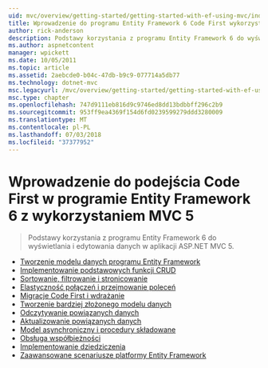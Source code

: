 ```yaml
---
uid: mvc/overview/getting-started/getting-started-with-ef-using-mvc/index
title: Wprowadzenie do programu Entity Framework 6 Code First wykorzystaniem MVC 5 | Dokumentacja firmy Microsoft
author: rick-anderson
description: Podstawy korzystania z programu Entity Framework 6 do wyświetlania i edytowania danych w aplikacji ASP.NET MVC 5.
ms.author: aspnetcontent
manager: wpickett
ms.date: 10/05/2011
ms.topic: article
ms.assetid: 2aebcde0-b04c-47db-b9c9-077714a5db77
ms.technology: dotnet-mvc
msc.legacyurl: /mvc/overview/getting-started/getting-started-with-ef-using-mvc
msc.type: chapter
ms.openlocfilehash: 747d9111eb816d9c9746ed8dd13bdbbff296c2b9
ms.sourcegitcommit: 953ff9ea4369f154d6fd0239599279ddd3280009
ms.translationtype: MT
ms.contentlocale: pl-PL
ms.lasthandoff: 07/03/2018
ms.locfileid: "37377952"
---
```

<a name="getting-started-with-entity-framework-6-code-first-using-mvc-5"></a>Wprowadzenie do podejścia Code First w programie Entity Framework 6 z wykorzystaniem MVC 5
====================
> Podstawy korzystania z programu Entity Framework 6 do wyświetlania i edytowania danych w aplikacji ASP.NET MVC 5.


- [Tworzenie modelu danych programu Entity Framework](creating-an-entity-framework-data-model-for-an-asp-net-mvc-application.md)
- [Implementowanie podstawowych funkcji CRUD](implementing-basic-crud-functionality-with-the-entity-framework-in-asp-net-mvc-application.md)
- [Sortowanie, filtrowanie i stronicowanie](sorting-filtering-and-paging-with-the-entity-framework-in-an-asp-net-mvc-application.md)
- [Elastyczność połączeń i przejmowanie poleceń](connection-resiliency-and-command-interception-with-the-entity-framework-in-an-asp-net-mvc-application.md)
- [Migracje Code First i wdrażanie](migrations-and-deployment-with-the-entity-framework-in-an-asp-net-mvc-application.md)
- [Tworzenie bardziej złożonego modelu danych](creating-a-more-complex-data-model-for-an-asp-net-mvc-application.md)
- [Odczytywanie powiązanych danych](reading-related-data-with-the-entity-framework-in-an-asp-net-mvc-application.md)
- [Aktualizowanie powiązanych danych](updating-related-data-with-the-entity-framework-in-an-asp-net-mvc-application.md)
- [Model asynchroniczny i procedury składowane](async-and-stored-procedures-with-the-entity-framework-in-an-asp-net-mvc-application.md)
- [Obsługa współbieżności](handling-concurrency-with-the-entity-framework-in-an-asp-net-mvc-application.md)
- [Implementowanie dziedziczenia](implementing-inheritance-with-the-entity-framework-in-an-asp-net-mvc-application.md)
- [Zaawansowane scenariusze platformy Entity Framework](advanced-entity-framework-scenarios-for-an-mvc-web-application.md)

